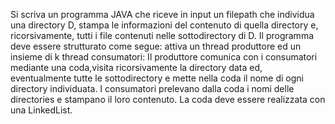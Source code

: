 Si scriva un programma JAVA che riceve in input un filepath che individua una directory D, stampa le informazioni del contenuto di quella directory e, ricorsivamente,
tutti i file contenuti nelle sottodirectory di D.
Il programma deve essere strutturato come segue:
attiva un thread produttore ed un insieme di k thread consumatori:
Il produttore comunica con i consumatori mediante una coda,visita ricorsivamente la directory data ed, eventualmente tutte le sottodirectory e mette nella coda il nome di ogni 
directory individuata.
I consumatori prelevano dalla coda i nomi delle directories e stampano il loro contenuto.
La coda deve essere realizzata con una LinkedList.
